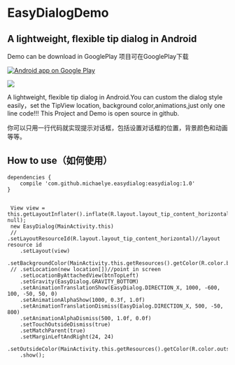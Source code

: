 # EasyDialogDemo
## A lightweight, flexible tip dialog in Android

Demo can be download in GooglePlay
项目可在GooglePlay下载

<a href="https://play.google.com/store/apps/details?id=com.michael.easydialogdemo">
  <img alt="Android app on Google Play"
       src="https://developer.android.com/images/brand/en_app_rgb_wo_45.png" />
</a>


![](http://ww3.sinaimg.cn/large/97dd5cddgw1erftuccdgkg20990dw7wh.gif)





A lightweight, flexible tip dialog in Android.You can custom the dialog style easily，set the TipView location, background color,animations,just only one line code!!!
This Project and Demo is open source in github.


你可以只用一行代码就实现提示对话框，包括设置对话框的位置，背景颜色和动画等等。




## How to use（如何使用）

    dependencies {
        compile 'com.github.michaelye.easydialog:easydialog:1.0'
    }
    
    
     View view = this.getLayoutInflater().inflate(R.layout.layout_tip_content_horizontal, null);
     new EasyDialog(MainActivity.this)
     // .setLayoutResourceId(R.layout.layout_tip_content_horizontal)//layout resource id
        .setLayout(view)
        .setBackgroundColor(MainActivity.this.getResources().getColor(R.color.background_color_black))
     // .setLocation(new location[])//point in screen
        .setLocationByAttachedView(btnTopLeft)
        .setGravity(EasyDialog.GRAVITY_BOTTOM)
        .setAnimationTranslationShow(EasyDialog.DIRECTION_X, 1000, -600, 100, -50, 50, 0)
        .setAnimationAlphaShow(1000, 0.3f, 1.0f)
        .setAnimationTranslationDismiss(EasyDialog.DIRECTION_X, 500, -50, 800)
        .setAnimationAlphaDismiss(500, 1.0f, 0.0f)
        .setTouchOutsideDismiss(true)
        .setMatchParent(true)
        .setMarginLeftAndRight(24, 24)
        .setOutsideColor(MainActivity.this.getResources().getColor(R.color.outside_color_trans))
        .show();







